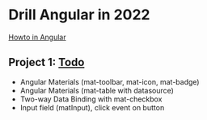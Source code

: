 # Drill Angular in 2022

[Howto in Angular](howto-angular.md)

## Project 1: [Todo](c02todo)

* Angular Materials (mat-toolbar, mat-icon, mat-badge)
* Angular Materials (mat-table with datasource)
* Two-way Data Binding with mat-checkbox
* Input field (matInput), click event on button
